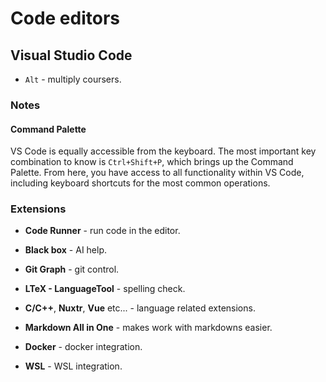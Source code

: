 # Code editors

## Visual Studio Code
* `Alt` - multiply coursers.

### Notes 
#### Command Palette
VS Code is equally accessible from the keyboard. The most important key combination to know is `Ctrl+Shift+P`, which brings up the Command Palette. From here, you have access to all functionality within VS Code, including keyboard shortcuts for the most common operations.

### Extensions
* **Code Runner** - run code in the editor.
* **Black box** - AI help.
* **Git Graph** - git control.
* **LTeX - LanguageTool** - spelling check.
* **C/C++**, **Nuxtr**, **Vue** etc... - language related extensions.
* **Markdown All in One** - makes work with markdowns easier.

* **Docker** - docker integration.
* **WSL** - WSL integration.

